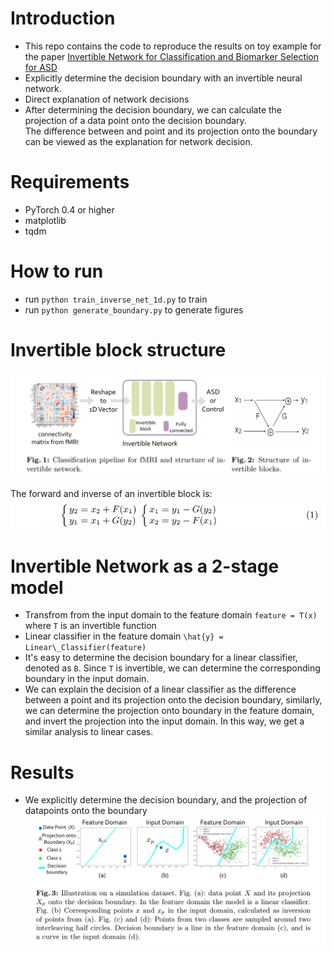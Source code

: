 # Introduction
* This repo contains the code to reproduce the results on toy example for the paper [Invertible Network for Classification and
Biomarker Selection for ASD](https://arxiv.org/pdf/1907.09729.pdf)
* Explicitly determine the decision boundary with an invertible neural network.
* Direct explanation of network decisions
* After determining the decision boundary, we can calculate the projection of a data point onto the decision boundary. <br/>
The difference between and point and its projection onto the boundary can be viewed as the explanation for network decision.

# Requirements
* PyTorch 0.4 or higher
* matplotlib
* tqdm

# How to run
* run ```python train_inverse_net_1d.py``` to train
* run ```python generate_boundary.py``` to generate figures

# Invertible block structure
![Invertible Network Structure](figures/inv_net_structure.png)<br/>

The forward and inverse of an invertible block is: <br/>
![Forward_inverse](figures/forward_inverse.png) <br/>

# Invertible Network as a 2-stage model
* Transfrom from the input domain to the feature domain ```feature = T(x)``` where ```T``` is an invertible function
* Linear classifier in the feature domain ```\hat{y} = Linear\_Classifier(feature)```
* It's easy to determine the decision boundary for a linear classifier, denoted as ```B```. Since ```T``` is invertible, we can determine the corresponding boundary in the input domain.
* We can explain the decision of a linear classifier as the difference between a point and its projection onto the decision boundary, similarly, we can determine the projection onto boundary in the feature domain, and invert the projection into the input domain.  In this way, we get a similar analysis to linear cases.

# Results 
* We explicitly determine the decision boundary, and the projection of datapoints onto the boundary <br/>
![results](figures/results.png)
